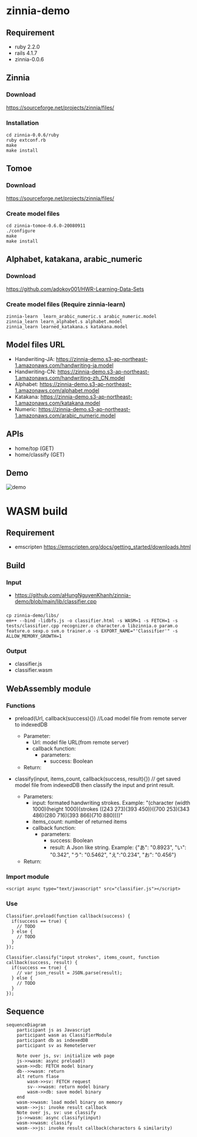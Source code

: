# zinnia-demo

## Requirement
- ruby 2.2.0
- rails 4.1.7
- zinnia-0.0.6
## Zinnia
### Download
https://sourceforge.net/projects/zinnia/files/

### Installation

```
cd zinnia-0.0.6/ruby
ruby extconf.rb
make
make install
```
## Tomoe
### Download
https://sourceforge.net/projects/zinnia/files/

### Create model files
```
cd zinnia-tomoe-0.6.0-20080911
./configure
make
make install
```
## Alphabet, katakana, arabic_numeric 
### Download
https://github.com/adokoy001/HWR-Learning-Data-Sets
### Create model files (Require zinnia-learn)

```
zinnia-learn  learn_arabic_numeric.s arabic_numeric.model
zinnia_learn learn_alphabet.s alphabet.model
zinnia_learn learned_katakana.s katakana.model
```

## Model files URL

- Handwriting-JA: https://zinnia-demo.s3-ap-northeast-1.amazonaws.com/handwriting-ja.model
- Handwriting-CN: https://zinnia-demo.s3-ap-northeast-1.amazonaws.com/handwriting-zh_CN.model
- Alphabet: https://zinnia-demo.s3-ap-northeast-1.amazonaws.com/alphabet.model
- Katakana: https://zinnia-demo.s3-ap-northeast-1.amazonaws.com/katakana.model
- Numeric: https://zinnia-demo.s3-ap-northeast-1.amazonaws.com/arabic_numeric.model

## APIs
- home/top (GET)
- home/classify (GET)

## Demo

![demo](https://github.com/aHungNguyenKhanh/zinnia-demo/blob/main/demo.gif)

# WASM build

## Requirement

- emscripten
https://emscripten.org/docs/getting_started/downloads.html

## Build

### Input
- https://github.com/aHungNguyenKhanh/zinnia-demo/blob/main/lib/classifier.cpp

### 
```
cp zinnia-demo/libs/
em++ --bind -lidbfs.js -o classifier.html -s WASM=1 -s FETCH=1 -s tests/classifier.cpp recognizer.o character.o libzinnia.o param.o feature.o sexp.o svm.o trainer.o -s EXPORT_NAME="'Classifier'" -s ALLOW_MEMORY_GROWTH=1
```

### Output

- classifier.js
- classifier.wasm

## WebAssembly module

### Functions
- preload(Url, callback(success){}) //Load model file from remote server to indexedDB 
  - Parameter: 
    - Url: model file URL(from remote server)
    - callback function:
      - parameters:
        - success: Boolean
  - Return: 
    
- classify(input, items_count, callback(success, result){}) // get saved model file from indexedDB then classify the input and print result.
  - Parameters:
    - input: formated handwriting strokes. Example: "(character (width 1000)(height 1000)(strokes ((243 273)(393 450))((700 253)(343 486)(280 716)(393 866)(710 880))))"
    - items_count: number of returned items 
    - callback function:
      - parameters:
        - success: Boolean
        - result: A Json like string. Example: {"あ": "0.8923", "い": "0.342", "う": "0.5462", "え":"0.234", "お": "0.456"}
  - Return:

### Import module

```
<script async type="text/javascript" src="classifier.js"></script>
```

### Use

```
Classifier.preload(function callback(success) {
  if(success == true) {
    // TODO
  } else {
    // TODO
  }
});
```

```
Classifier.classify("input strokes", items_count, function callback(success, result) {
  if(success == true) {
    // var json_result = JSON.parse(result);
  } else {
    // TODO
  }
});
```
## Sequence

```mermaid
sequenceDiagram
    participant js as Javascript
    participant wasm as ClassifierModule
    participant db as indexedDB
    participant sv as RemoteServer

    Note over js, sv: initialize web page
    js->>wasm: async preload()
    wasm->>db: FETCH model binary
    db-->>wasm: return 
    alt return flase
        wasm->>sv: FETCH request
        sv-->>wasm: return model binary
        wasm->>db: save model binary
    end
    wasm->>wasm: load model binary on memory
    wasm-->>js: invoke result callback
    Note over js, sv: use classify
    js->>wasm: async classify(input)
    wasm->>wasm: classify
    wasm-->>js: invoke result callback(charactors & similarity)
```